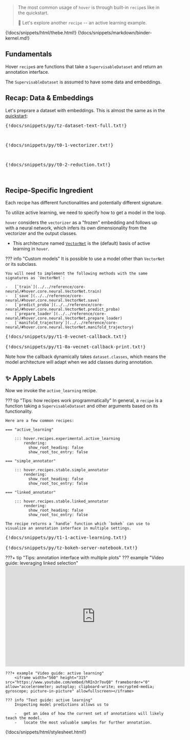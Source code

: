 > The most common usage of `hover` is through built-in `recipe`s like in the quickstart.
>
> :ferris_wheel: Let's explore another `recipe` -- an active learning example.

{!docs/snippets/html/thebe.html!}
{!docs/snippets/markdown/binder-kernel.md!}

## **Fundamentals**

Hover `recipe`s are functions that take a `SupervisableDataset` and return an annotation interface.

The `SupervisableDataset` is assumed to have some data and embeddings.

## **Recap: Data & Embeddings**

Let's preprare a dataset with embeddings. This is almost the same as in the [quickstart](../t0-quickstart/):

<pre data-executable>
{!docs/snippets/py/tz-dataset-text-full.txt!}
</pre><br>

<pre data-executable>
{!docs/snippets/py/t0-1-vectorizer.txt!}
</pre><br>

<pre data-executable>
{!docs/snippets/py/t0-2-reduction.txt!}
</pre><br>

## **Recipe-Specific Ingredient**

Each recipe has different functionalities and potentially different signature.

To utilize active learning, we need to specify how to get a model in the loop.

`hover` considers the `vectorizer` as a "frozen" embedding and follows up with a neural network, which infers its own dimensionality from the vectorizer and the output classes.

-   This architecture named [`VectorNet`](../../reference/core-neural/#hover.core.neural.VectorNet) is the (default) basis of active learning in `hover`.

??? info "Custom models"
    It is possible to use a model other than `VectorNet` or its subclass.

    You will need to implement the following methods with the same signatures as `VectorNet`:

    -   [`train`](../../reference/core-neural/#hover.core.neural.VectorNet.train)
    -   [`save`](../../reference/core-neural/#hover.core.neural.VectorNet.save)
    -   [`predict_proba`](../../reference/core-neural/#hover.core.neural.VectorNet.predict_proba)
    -   [`prepare_loader`](../../reference/core-neural/#hover.core.neural.VectorNet.prepare_loader)
    -   [`manifold_trajectory`](../../reference/core-neural/#hover.core.neural.VectorNet.manifold_trajectory)

<pre data-executable>
{!docs/snippets/py/t1-0-vecnet-callback.txt!}

{!docs/snippets/py/t1-0a-vecnet-callback-print.txt!}
</pre>

Note how the callback dynamically takes `dataset.classes`, which means the model architecture will adapt when we add classes during annotation.


## :sparkles: **Apply Labels**

Now we invoke the `active_learning` recipe.

??? tip "Tips: how recipes work programmatically"
    In general, a `recipe` is a function taking a `SupervisableDataset` and other arguments based on its functionality.

    Here are a few common recipes:

    === "active_learning"

        ::: hover.recipes.experimental.active_learning
            rendering:
              show_root_heading: false
              show_root_toc_entry: false

    === "simple_annotator"

        ::: hover.recipes.stable.simple_annotator
            rendering:
              show_root_heading: false
              show_root_toc_entry: false

    === "linked_annotator"

        ::: hover.recipes.stable.linked_annotator
            rendering:
              show_root_heading: false
              show_root_toc_entry: false

    The recipe returns a `handle` function which `bokeh` can use to visualize an annotation interface in multiple settings.

<pre data-executable>
{!docs/snippets/py/t1-1-active-learning.txt!}

{!docs/snippets/py/tz-bokeh-server-notebook.txt!}
</pre>

???+ tip "Tips: annotation interface with multiple plots"
    ??? example "Video guide: leveraging linked selection"
        <iframe width="560" height="315" src="https://www.youtube.com/embed/TIwBlCH9YHw" frameborder="0" allow="accelerometer; autoplay; clipboard-write; encrypted-media; gyroscope; picture-in-picture" allowfullscreen></iframe>

    ???+ example "Video guide: active learning"
        <iframe width="560" height="315" src="https://www.youtube.com/embed/hRIn3r7ovQ8" frameborder="0" allow="accelerometer; autoplay; clipboard-write; encrypted-media; gyroscope; picture-in-picture" allowfullscreen></iframe>

    ??? info "Text guide: active learning"
        Inspecting model predictions allows us to

        -   get an idea of how the current set of annotations will likely teach the model.
        -   locate the most valuable samples for further annotation.

{!docs/snippets/html/stylesheet.html!}
